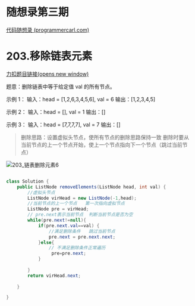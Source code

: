 # 随想录第三期

[代码随想录 (programmercarl.com)](https://www.programmercarl.com/0203.移除链表元素.html#其他语言版本)

# 203.移除链表元素

[力扣题目链接(opens new window)](https://leetcode.cn/problems/remove-linked-list-elements/)

题意：删除链表中等于给定值 val 的所有节点。

示例 1：
输入：head = [1,2,6,3,4,5,6], val = 6
输出：[1,2,3,4,5]

示例 2：
输入：head = [], val = 1
输出：[]

示例 3：
输入：head = [7,7,7,7], val = 7
输出：[]

> 删除思路：设置虚拟头节点，使所有节点的删除思路保持一致 
> 删除时要从当前节点的上一个节点开始，使上一个节点指向下一个节点（跳过当前节点）

![203_链表删除元素6](https://img-blog.csdnimg.cn/20210316095619221.png)

```java

class Solution {
    public ListNode removeElements(ListNode head, int val) {
        //虚拟头节点
        ListNode virHead = new ListNode(-1,head);
        //当前节点的上一个节点   第一次指向虚拟节点
        ListNode pre = virHead;
		// pre.next表示当前节点  判断当前节点是否为空
        while(pre.next!=null){
            if(pre.next.val==val) {
                //满足删除条件   跳过当前节点
                pre.next = pre.next.next;
            }else{
                // 不满足删除条件正常遍历
                 pre=pre.next;
            }
         
        }
        return virHead.next;
        
    }

}
```
